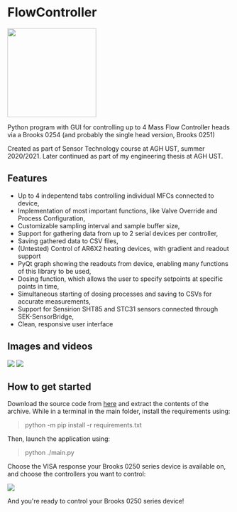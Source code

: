 # FlowController
<img src="https://imgur.com/PPXVbj0.jpg" width="200" height="200">

Python program with GUI for controlling up to 4 Mass Flow Controller heads via a Brooks 0254 (and probably the single head version, Brooks 0251)

Created as part of Sensor Technology course at AGH UST, summer 2020/2021. Later continued as part of my engineering thesis at AGH UST.

## Features
- Up to 4 indepentend tabs controlling individual MFCs connected to device,
- Implementation of most important functions, like Valve Override and Process Configuration,
- Customizable sampling interval and sample buffer size,
- Support for gathering data from up to 2 serial devices per controller,
- Saving gathered data to CSV files,
- (Untested) Control of AR6X2 heating devices, with gradient and readout support
- PyQt graph showing the readouts from device, enabling many functions of this library to be used, 
- Dosing function, which allows the user to specify setpoints at specific points in time,
- Simultaneous starting of dosing processes and saving to CSVs for accurate measurements,
- Support for Sensirion SHT85 and STC31 sensors connected through SEK-SensorBridge,
- Clean, responsive user interface

## Images and videos
![](https://imgur.com/H9ce9ma.jpg)
![](https://imgur.com/wgDWdvY.jpg)

## How to get started 
Download the source code from [here](https://github.com/Soberat/FlowController/archive/refs/heads/main.zip) and extract the contents of the archive.
While in a terminal in the main folder, install the requirements using:
> python -m pip install -r requirements.txt

Then, launch the application using:

> python ./main.py

Choose the VISA response your Brooks 0250 series device is available on, and choose the controllers you want to control:

![](https://imgur.com/HabmBeW.jpg)

And you're ready to control your Brooks 0250 series device!
